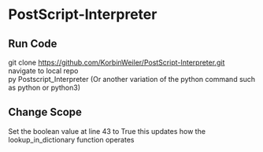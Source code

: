 # PostScript-Interpreter
## Run Code
git clone https://github.com/KorbinWeiler/PostScript-Interpreter.git \
navigate to local repo \
py Postscript_Interpreter (Or another variation of the python command such as python or python3)
## Change Scope
Set the boolean value at line 43 to True
this updates how the lookup_in_dictionary function operates
